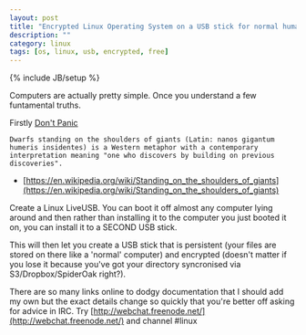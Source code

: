 ```yaml
---
layout: post
title: "Encrypted Linux Operating System on a USB stick for normal humans"
description: ""
category: linux
tags: [os, linux, usb, encrypted, free]
---
```

{% include JB/setup %}

Computers are actually pretty simple. Once you understand a few funtamental truths.

Firstly [Don't Panic](https://en.wikipedia.org/wiki/Don%27t_Panic_\(The_Hitchhiker%27s_Guide_to_the_Galaxy\)#Don.27t_Panic)

    Dwarfs standing on the shoulders of giants (Latin: nanos gigantum humeris insidentes) is a Western metaphor with a contemporary interpretation meaning "one who discovers by building on previous discoveries". 
 - [https://en.wikipedia.org/wiki/Standing_on_the_shoulders_of_giants](https://en.wikipedia.org/wiki/Standing_on_the_shoulders_of_giants)

Create a Linux LiveUSB. You can boot it off almost any computer lying around and then rather than installing it to the computer you just booted it on, you can install it to a SECOND USB stick.

This will then let you create a USB stick that is persistent (your files are stored on there like a 'normal' computer) and encrypted (doesn't matter if you lose it because you've got your directory syncronised via S3/Dropbox/SpiderOak right?).

There are so many links online to dodgy documentation that I should add my own but the exact details change so quickly that you're better off asking for advice in IRC. Try [http://webchat.freenode.net/](http://webchat.freenode.net/) and channel #linux




